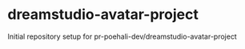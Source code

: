 # dreamstudio-avatar-project

Initial repository setup for pr-poehali-dev/dreamstudio-avatar-project